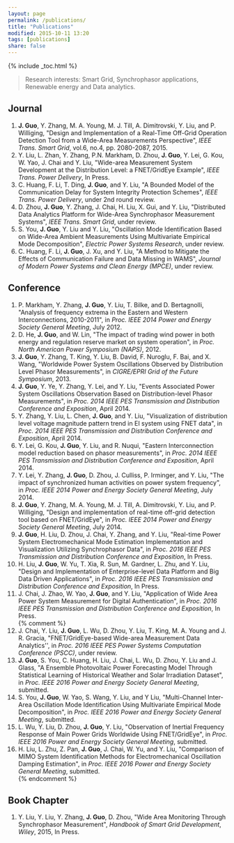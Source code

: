 ```yaml
---
layout: page
permalink: /publications/
title: "Publications"
modified: 2015-10-11 13:20
tags: [publications]
share: false
---
```

{% include _toc.html %}

> Research interests: Smart Grid, Synchrophasor applications, Renewable energy and Data analytics.

## Journal
1. **J. Guo**, Y. Zhang, M. A. Young, M. J. Till, A. Dimitrovski, Y. Liu, and P. Williging, "Design and Implementation of a Real-Time Off-Grid Operation Detection Tool from a Wide-Area Measurements Perspective", *IEEE Trans. Smart Grid*, vol.6, no.4, pp. 2080-2087, 2015. [<i class="fa fa-link"></i>](http://ieeexplore.ieee.org/lpdocs/epic03/wrapper.htm?arnumber=6894219)
2. Y. Liu, L. Zhan, Y. Zhang, P.N. Markham, D. Zhou, **J. Guo**, Y. Lei, G. Kou, W. Yao, J. Chai and Y. Liu, "Wide-area Measurement System Development at the Distribution Level: a FNET/GridEye Example", *IEEE Trans. Power Delivery*, In Press. [<i class="fa fa-link"></i>](https://ieeexplore.ieee.org/xpl/articleDetails.jsp?arnumber=7265090)
3. C. Huang, F. Li, T. Ding, **J. Guo**, and Y. Liu, "A Bounded Model of the Communication Delay for System Integrity Protection Schemes", *IEEE Trans. Power Delivery*, under 2nd round review.
4. D. Zhou, **J. Guo**, Y. Zhang, J. Chai, H. Liu, X. Gui, and Y. Liu, "Distributed Data Analytics Platform for Wide-Area Synchrophasor Measurement Systems", *IEEE Trans. Smart Grid*, under review.
5. S. You, **J. Guo**, Y. Liu and Y. Liu, "Oscillation Mode Identification Based on Wide-Area Ambient Measurements Using Multivariate Empirical Mode Decomposition", *Electric Power Systems Research*, under review.
6. C. Huang, F. Li, **J. Guo**, J. Xu,  and Y. Liu, "A Method to Mitigate the Effects of Communication Failure and Data Missing in WAMS", *Journal of Modern Power Systems and Clean Energy (MPCE)*, under review.

## Conference
1. P. Markham, Y. Zhang, **J. Guo**, Y. Liu, T. Bilke, and D. Bertagnolli, "Analysis of frequency extrema in the Eastern and Western Interconnections, 2010-2011", in *Proc. IEEE 2014 Power and Energy Society General Meeting*, July 2012. [<i class="fa fa-link"></i>](http://ieeexplore.ieee.org/lpdocs/epic03/wrapper.htm?arnumber=6345115)
2. D. He, **J. Guo**, and W. Lin, "The impact of trading wind power in both energy and regulation reserve market on system operation", in *Proc. North American Power Symposium (NAPS)*, 2012. [<i class="fa fa-link"></i>](http://ieeexplore.ieee.org/lpdocs/epic03/wrapper.htm?arnumber=6336399)
3. **J. Guo**, Y. Zhang, T. King, Y. Liu, B. David, F. Nuroglu, F. Bai, and X. Wang, "Worldwide Power System Oscillations Observed by Distribution Level Phasor Measurements", in *CIGRE/EPRI Grid of the Future Symposium*, 2013. [<i class="fa fa-file-pdf-o"></i>](/docs/2013-CIGRE-Oscillation.pdf)
4. **J. Guo**, Y. Ye, Y. Zhang, Y. Lei, and Y. Liu, "Events Associated Power System Oscillations Observation Based on Distribution-level Phasor Measurements", in *Proc. 2014 IEEE PES Transmission and Distribution Conference and Exposition*, April 2014.[<i class="fa fa-link"></i>](http://ieeexplore.ieee.org/lpdocs/epic03/wrapper.htm?arnumber=6863463)
5. Y. Zhang, Y. Liu, L. Chen, **J. Guo**, and Y. Liu, "Visualization of distribution level voltage magnitude pattern trend in EI system using FNET data", in *Proc. 2014 IEEE PES Transmission and Distribution Conference and Exposition*, April 2014. [<i class="fa fa-link"></i>](http://ieeexplore.ieee.org/lpdocs/epic03/wrapper.htm?arnumber=6863286)
6. Y. Lei, G. Kou, **J. Guo**, Y. Liu, and R. Nuqui, "Eastern Interconnection model reduction based on phasor measurements", in *Proc. 2014 IEEE PES Transmission and Distribution Conference and Exposition*, April 2014. [<i class="fa fa-link"></i>](http://ieeexplore.ieee.org/lpdocs/epic03/wrapper.htm?arnumber=6863418)
7. Y. Lei, Y. Zhang, **J. Guo**, D. Zhou, J. Culliss, P. Irminger, and Y. Liu, "The impact of synchronized human activities on power system frequency", in *Proc. IEEE 2014 Power and Energy Society General Meeting*, July 2014. [<i class="fa fa-link"></i>](http://ieeexplore.ieee.org/lpdocs/epic03/wrapper.htm?arnumber=6939472)
8. **J. Guo**, Y. Zhang, M. A. Young, M. J. Till, A. Dimitrovski, Y. Liu, and P. Williging, "Design and implementation of real-time off-grid detection tool based on FNET/GridEye", in *Proc. IEEE 2014 Power and Energy Society General Meeting*, July 2014. [<i class="fa fa-link"></i>](http://ieeexplore.ieee.org/lpdocs/epic03/wrapper.htm?arnumber=6939090)
9. **J. Guo**, H. Liu, D. Zhou, J. Chai, Y. Zhang, and Y. Liu, "Real-time Power System Electromechanical Mode Estimation Implementation and Visualization Utilizing Synchrophasor Data", in *Proc. 2016 IEEE PES Transmission and Distribution Conference and Exposition*, In Press. [<i class="fa fa-file-pdf-o"></i>](/docs/2016-TD-mode-estimation.pdf) 
10. H. Liu, **J. Guo**, W. Yu, T. Xia, R. Sun, M. Gardner, L. Zhu, and Y. Liu, "Design and Implementation of Enterprise-level Data Platform and Big Data Driven Applications", in *Proc. 2016 IEEE PES Transmission and Distribution Conference and Exposition*, In Press. [<i class="fa fa-file-pdf-o"></i>](/docs/2016-TD-BigData.pdf)
11. J. Chai, J. Zhao, W. Yao, **J. Guo**, and Y. Liu, "Application of Wide Area Power System Measurement for Digital Authentication", in *Proc. 2016 IEEE PES Transmission and Distribution Conference and Exposition*, In Press. [<i class="fa fa-file-pdf-o"></i>](/docs/2016-TD-Digital.pdf)  
{% comment %} 
12. J. Chai, Y. Liu, **J. Guo**, L. Wu, D. Zhou, Y. Liu, T. King, M. A. Young and J. R. Gracia, "FNET/GridEye-based Wide-area Measurement Data Analytics'', in *Proc. 2016 IEEE PES Power Systems Computation Conference (PSCC)*, under review.
13. **J. Guo**, S. You, C. Huang, H. Liu, J. Chai, L. Wu, D. Zhou, Y. Liu and J. Glass, "A Ensemble Photovoltaic Power Forecasting Model Through Statistical Learning of Historical Weather and Solar Irradiation Dataset", in *Proc. IEEE 2016 Power and Energy Society General Meeting*, submitted.
14. S. You, **J. Guo**, W. Yao, S. Wang, Y. Liu, and Y Liu, "Multi-Channel Inter-Area Oscillation Mode Identification Using Multivariate Empirical Mode Decomposition", in *Proc. IEEE 2016 Power and Energy Society General Meeting*, submitted. 
15. L. Wu, Y. Liu, D. Zhou, **J. Guo**, Y. Liu, "Observation of Inertial Frequency Response of Main Power Grids Worldwide Using FNET/GridEye", in *Proc. IEEE 2016 Power and Energy Society General Meeting*, submitted. 
16. H. Liu, L. Zhu, Z. Pan, **J. Guo**, J. Chai, W. Yu, and Y. Liu, "Comparison of MIMO System Identification Methods for Electromechanical Oscillation Damping Estimation", in *Proc. IEEE 2016 Power and Energy Society General Meeting*, submitted.  
{% endcomment %}

## Book Chapter
1. Y. Liu, Y. Liu, Y. Zhang, **J. Guo**, D. Zhou, "Wide Area Monitoring Through Synchrophasor Measurement", *Handbook of Smart Grid Development*, *Wiley*, 2015, In Press.
